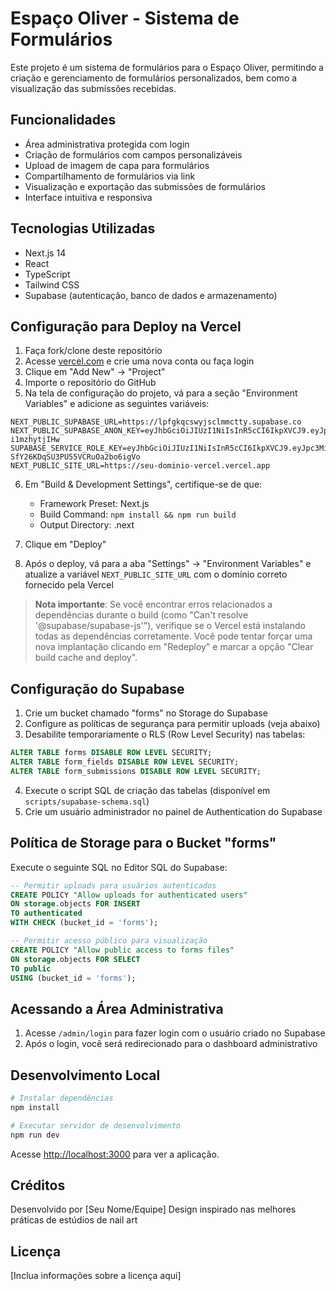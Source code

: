 # Espaço Oliver - Sistema de Formulários

Este projeto é um sistema de formulários para o Espaço Oliver, permitindo a criação e gerenciamento de formulários personalizados, bem como a visualização das submissões recebidas.

## Funcionalidades

- Área administrativa protegida com login
- Criação de formulários com campos personalizáveis
- Upload de imagem de capa para formulários
- Compartilhamento de formulários via link
- Visualização e exportação das submissões de formulários
- Interface intuitiva e responsiva

## Tecnologias Utilizadas

- Next.js 14
- React
- TypeScript
- Tailwind CSS
- Supabase (autenticação, banco de dados e armazenamento)

## Configuração para Deploy na Vercel

1. Faça fork/clone deste repositório
2. Acesse [vercel.com](https://vercel.com) e crie uma nova conta ou faça login
3. Clique em "Add New" → "Project"
4. Importe o repositório do GitHub
5. Na tela de configuração do projeto, vá para a seção "Environment Variables" e adicione as seguintes variáveis:

```
NEXT_PUBLIC_SUPABASE_URL=https://lpfgkqcswyjsclmmctty.supabase.co
NEXT_PUBLIC_SUPABASE_ANON_KEY=eyJhbGciOiJIUzI1NiIsInR5cCI6IkpXVCJ9.eyJpc3MiOiJzdXBhYmFzZSIsInJlZiI6ImxwZmdrcWNzd3lqc2NsbW1jdHR5Iiwicm9sZSI6ImFub24iLCJpYXQiOjE3NDQyMjMyOTEsImV4cCI6MjA1OTc5OTI5MX0.vv3cEKMK89gSna4w6Aj_PjMssBsnVdf-i1mzhytjIHw
SUPABASE_SERVICE_ROLE_KEY=eyJhbGciOiJIUzI1NiIsInR5cCI6IkpXVCJ9.eyJpc3MiOiJzdXBhYmFzZSIsInJlZiI6ImxwZmdrcWNzd3lqc2NsbW1jdHR5Iiwicm9sZSI6InNlcnZpY2Vfcm9sZSIsImlhdCI6MTc0NDIyMzI5MSwiZXhwIjoyMDU5Nzk5MjkxfQ.9ZjfkvUzoIFoC-SfY26KDqSU3PU55VCRuOa2bo6igVo
NEXT_PUBLIC_SITE_URL=https://seu-dominio-vercel.vercel.app
```

6. Em "Build & Development Settings", certifique-se de que:
   - Framework Preset: Next.js
   - Build Command: `npm install && npm run build`
   - Output Directory: .next

7. Clique em "Deploy"
8. Após o deploy, vá para a aba "Settings" → "Environment Variables" e atualize a variável `NEXT_PUBLIC_SITE_URL` com o domínio correto fornecido pela Vercel

> **Nota importante**: Se você encontrar erros relacionados a dependências durante o build (como "Can't resolve '@supabase/supabase-js'"), verifique se o Vercel está instalando todas as dependências corretamente. Você pode tentar forçar uma nova implantação clicando em "Redeploy" e marcar a opção "Clear build cache and deploy".

## Configuração do Supabase

1. Crie um bucket chamado "forms" no Storage do Supabase
2. Configure as políticas de segurança para permitir uploads (veja abaixo)
3. Desabilite temporariamente o RLS (Row Level Security) nas tabelas:

```sql
ALTER TABLE forms DISABLE ROW LEVEL SECURITY;
ALTER TABLE form_fields DISABLE ROW LEVEL SECURITY;
ALTER TABLE form_submissions DISABLE ROW LEVEL SECURITY;
```

4. Execute o script SQL de criação das tabelas (disponível em `scripts/supabase-schema.sql`)
5. Crie um usuário administrador no painel de Authentication do Supabase

## Política de Storage para o Bucket "forms"

Execute o seguinte SQL no Editor SQL do Supabase:

```sql
-- Permitir uploads para usuários autenticados
CREATE POLICY "Allow uploads for authenticated users"
ON storage.objects FOR INSERT
TO authenticated
WITH CHECK (bucket_id = 'forms');

-- Permitir acesso público para visualização
CREATE POLICY "Allow public access to forms files"
ON storage.objects FOR SELECT
TO public
USING (bucket_id = 'forms');
```

## Acessando a Área Administrativa

1. Acesse `/admin/login` para fazer login com o usuário criado no Supabase
2. Após o login, você será redirecionado para o dashboard administrativo

## Desenvolvimento Local

```bash
# Instalar dependências
npm install

# Executar servidor de desenvolvimento
npm run dev
```

Acesse [http://localhost:3000](http://localhost:3000) para ver a aplicação.

## Créditos

Desenvolvido por [Seu Nome/Equipe]
Design inspirado nas melhores práticas de estúdios de nail art

## Licença

[Inclua informações sobre a licença aqui]
